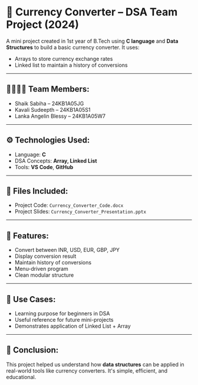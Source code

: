 # 💱 Currency Converter – DSA Team Project (2024)

A mini project created in 1st year of B.Tech using **C language** and **Data Structures** to build a basic currency converter. It uses:
- Arrays to store currency exchange rates
- Linked list to maintain a history of conversions

---

## 👨‍👩‍👧‍👦 Team Members:
- Shaik Sabiha – 24KB1A05JG
- Kavali Sudeepth – 24KB1A05S1
- Lanka Angelin Blessy – 24KB1A05W7

---

## ⚙️ Technologies Used:
- Language: **C**
- DSA Concepts: **Array, Linked List**
- Tools: **VS Code**, **GitHub**

---

## 📁 Files Included:
- Project Code: `Currency_Converter_Code.docx`
- Project Slides: `Currency_Converter_Presentation.pptx`

---

## 🎯 Features:
- Convert between INR, USD, EUR, GBP, JPY
- Display conversion result
- Maintain history of conversions
- Menu-driven program
- Clean modular structure

---

## 📌 Use Cases:
- Learning purpose for beginners in DSA
- Useful reference for future mini-projects
- Demonstrates application of Linked List + Array

---

## 📝 Conclusion:
This project helped us understand how **data structures** can be applied in real-world tools like currency converters. It's simple, efficient, and educational.

